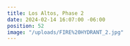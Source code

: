 ```yaml
---
title: Los Altos, Phase 2
date: 2024-02-14 16:07:00 -06:00
position: 52
image: "/uploads/FIRE%20HYDRANT_2.jpg"
---
```


